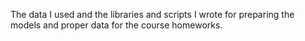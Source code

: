The data I used and the libraries and scripts I wrote for preparing the models and proper data for the course homeworks.
